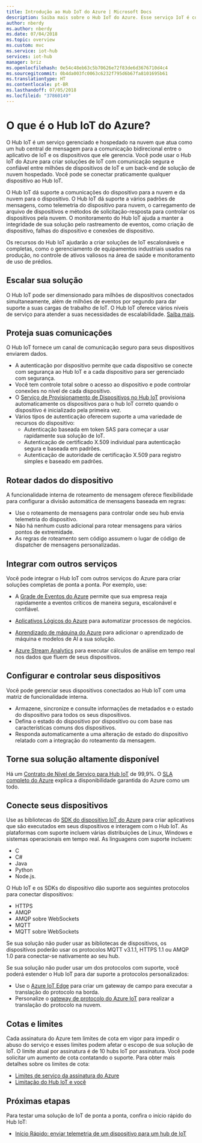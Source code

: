```yaml
---
title: Introdução ao Hub IoT do Azure | Microsoft Docs
description: Saiba mais sobre o Hub IoT do Azure. Esse serviço IoT é construído para a ingestão de dados escalonável, gerenciamento de dispositivo e segurança.
author: nberdy
ms.author: nberdy
ms.date: 07/04/2018
ms.topic: overview
ms.custom: mvc
ms.service: iot-hub
services: iot-hub
manager: briz
ms.openlocfilehash: 0e54c48eb63c5b70626e72f83de6d3676710d4c4
ms.sourcegitcommit: 0b4da003fc0063c6232f795d6b67fa8101695b61
ms.translationtype: HT
ms.contentlocale: pt-BR
ms.lasthandoff: 07/05/2018
ms.locfileid: "37860149"
---
```

# <a name="what-is-azure-iot-hub"></a>O que é o Hub IoT do Azure?

O Hub IoT é um serviço gerenciado e hospedado na nuvem que atua como um hub central de mensagem para a comunicação bidirecional entre o aplicativo de IoT e os dispositivos que ele gerencia. Você pode usar o Hub IoT do Azure para criar soluções de IoT com comunicação segura e confiável entre milhões de dispositivos de IoT e um back-end de solução de nuvem hospedado. Você pode se conectar praticamente qualquer dispositivo ao Hub IoT.

O Hub IoT dá suporte a comunicações do dispositivo para a nuvem e da nuvem para o dispositivo. O Hub IoT dá suporte a vários padrões de mensagens, como telemetria do dispositivo para nuvem, o carregamento de arquivo de dispositivos e métodos de solicitação-resposta para controlar os dispositivos pela nuvem. O monitoramento do Hub IoT ajuda a manter a integridade de sua solução pelo rastreamento de eventos, como criação de dispositivo, falhas do dispositivo e conexões de dispositivo.

Os recursos do Hub IoT ajudarão a criar soluções de IoT escalonáveis e completas, como o gerenciamento de equipamentos industriais usados na produção, no controle de ativos valiosos na área de saúde e monitoramento de uso de prédios.

## <a name="scale-your-solution"></a>Escalar sua solução

O Hub IoT pode ser dimensionado para milhões de dispositivos conectados simultaneamente, além de milhões de eventos por segundo para dar suporte a suas cargas de trabalho de IoT. O Hub IoT oferece vários níveis de serviço para atender a suas necessidades de escalabilidade. [Saiba mais](https://azure.microsoft.com/pricing/details/iot-hub/).

## <a name="secure-your-communications"></a>Proteja suas comunicações

O Hub IoT fornece um canal de comunicação seguro para seus dispositivos enviarem dados.

* A autenticação por dispositivo permite que cada dispositivo se conecte com segurança ao Hub IoT e a cada dispositivo para ser gerenciado com segurança.
* Você tem controle total sobre o acesso ao dispositivo e pode controlar conexões no nível de cada dispositivo.
* O [Serviço de Provisionamento de Dispositivos no Hub IoT](https://docs.microsoft.com/azure/iot-dps/) provisiona automaticamente os dispositivos para o hub IoT correto quando o dispositivo é inicializado pela primeira vez.
* Vários tipos de autenticação oferecem suporte a uma variedade de recursos do dispositivo:
  * Autenticação baseada em token SAS para começar a usar rapidamente sua solução de IoT.
  * Autenticação de certificado X.509 individual para autenticação segura e baseada em padrões.
  * Autenticação de autoridade de certificação X.509 para registro simples e baseado em padrões.

## <a name="route-device-data"></a>Rotear dados do dispositivo

A funcionalidade interna de roteamento de mensagem oferece flexibilidade para configurar a divisão automática de mensagens baseada em regras:

* Use o roteamento de mensagens para controlar onde seu hub envia telemetria do dispositivo.
* Não há nenhum custo adicional para rotear mensagens para vários pontos de extremidade.
* As regras de roteamento sem código assumem o lugar de código de dispatcher de mensagens personalizadas.

## <a name="integrate-with-other-services"></a>Integrar com outros serviços

Você pode integrar o Hub IoT com outros serviços do Azure para criar soluções completas de ponta a ponta. Por exemplo, use:

* A [Grade de Eventos do Azure](https://docs.microsoft.com/azure/event-grid/) permite que sua empresa reaja rapidamente a eventos críticos de maneira segura, escalonável e confiável.

* [Aplicativos Lógicos do Azure](https://docs.microsoft.com/azure/logic-apps/) para automatizar processos de negócios.

* [Aprendizado de máquina do Azure](https://docs.microsoft.com/azure/machine-learning/) para adicionar o aprendizado de máquina e modelos de AI a sua solução.

* [Azure Stream Analytics](https://docs.microsoft.com/azure/stream-analytics/) para executar cálculos de análise em tempo real nos dados que fluem de seus dispositivos.

## <a name="configure-and-control-your-devices"></a>Configurar e controlar seus dispositivos

Você pode gerenciar seus dispositivos conectados ao Hub IoT com uma matriz de funcionalidade interna.

* Armazene, sincronize e consulte informações de metadados e o estado do dispositivo para todos os seus dispositivos.
* Defina o estado do dispositivo por dispositivo ou com base nas características comuns dos dispositivos.
* Responda automaticamente a uma alteração de estado do dispositivo relatado com a integração do roteamento da mensagem.

## <a name="make-your-solution-highly-available"></a>Torne sua solução altamente disponível

Há um [Contrato de Nível de Serviço para Hub IoT](https://azure.microsoft.com/support/legal/sla/iot-hub/) de 99,9%. O [SLA completo do Azure](https://azure.microsoft.com/support/legal/sla/) explica a disponibilidade garantida do Azure como um todo.

## <a name="connect-your-devices"></a>Conecte seus dispositivos

Use as bibliotecas do [SDK do dispositivo IoT do Azure](https://docs.microsoft.com/azure/iot-hub/iot-hub-devguide-sdks) para criar aplicativos que são executados em seus dispositivos e interagem com o Hub IoT. As plataformas com suporte incluem várias distribuições de Linux, Windows e sistemas operacionais em tempo real. As linguagens com suporte incluem:

* C
* C#
* Java
* Python
* Node.js.

O Hub IoT e os SDKs do dispositivo dão suporte aos seguintes protocolos para conectar dispositivos:

* HTTPS
* AMQP
* AMQP sobre WebSockets
* MQTT
* MQTT sobre WebSockets

Se sua solução não puder usar as bibliotecas de dispositivos, os dispositivos poderão usar os protocolos MQTT v3.1.1, HTTPS 1.1 ou AMQP 1.0 para conectar-se nativamente ao seu hub.

Se sua solução não puder usar um dos protocolos com suporte, você poderá estender o Hub IoT para dar suporte a protocolos personalizados:

* Use o [Azure IoT Edge](https://docs.microsoft.com/azure/iot-edge/) para criar um gateway de campo para executar a translação do protocolo na borda.
* Personalize o [gateway de protocolo do Azure IoT](https://github.com/Azure/azure-iot-protocol-gateway/blob/master/README.md) para realizar a translação do protocolo na nuvem.

## <a name="quotas-and-limits"></a>Cotas e limites

Cada assinatura do Azure tem limites de cota em vigor para impedir o abuso do serviço e esses limites podem afetar o escopo de sua solução de IoT. O limite atual por assinatura é de 10 hubs IoT por assinatura. Você pode solicitar um aumento de cota contatando o suporte. Para obter mais detalhes sobre os limites de cota:

* [Limites de serviço da assinatura do Azure](../azure-subscription-service-limits.md)
* [Limitação do Hub IoT e você](https://azure.microsoft.com/blog/iot-hub-throttling-and-you/)

## <a name="next-steps"></a>Próximas etapas

Para testar uma solução de IoT de ponta a ponta, confira o início rápido do Hub IoT:

* [Início Rápido: enviar telemetria de um dispositivo para um hub de IoT](quickstart-send-telemetry-node.md)
